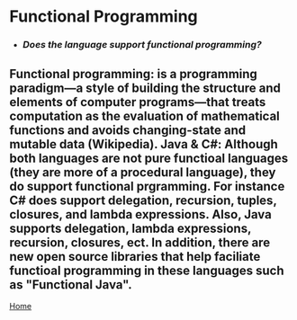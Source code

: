 # Functional Programming

* ### *Does the language support functional programming?*
Functional programming: is a programming paradigm—a style of building the structure and elements of computer programs—that treats computation as the evaluation of mathematical functions and avoids changing-state and mutable data (Wikipedia). 
Java & C#: Although both languages are not pure functioal languages (they are more of a procedural language), they do support functional prgramming. For instance C# does support delegation, recursion, tuples, closures, and lambda expressions. Also, Java supports delegation, lambda expressions, recursion, closures, ect. In addition, there are new open source libraries that help faciliate functioal programming in these languages such as "Functional Java".
---

[Home](../README.md)
